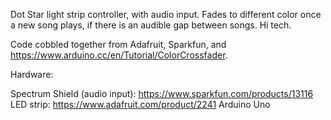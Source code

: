 Dot Star light strip controller, with audio input.  Fades to different color once a new song plays, if there is an audible gap between songs.  Hi tech.

Code cobbled together from Adafruit, Sparkfun, and https://www.arduino.cc/en/Tutorial/ColorCrossfader.

Hardware:

Spectrum Shield (audio input): https://www.sparkfun.com/products/13116
LED strip: https://www.adafruit.com/product/2241
Arduino Uno
